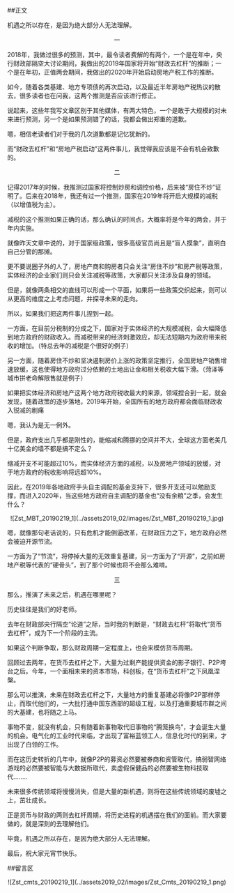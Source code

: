 ##正文

机遇之所以存在，是因为绝大部分人无法理解。


 <div align="center">一</div>

2018年，我做过很多的预测，其中，最令读者费解的有两个，一个是在年中，央行财政部隔空大讨论期间，我做出的2019年国家将开始“财政去杠杆”的推断；一个是在年初，正值两会期间，我做出的2020年开始启动房地产税工作的推断。

如今，随着各类基建、地方专项债的再次启动，以及最近半年房地产税热议的散去，很多读者也在问我，这两个推测是否应该进行修正。

说起来，这些年我写文章区别于其他媒体，有两大特色，一个是敢于大规模的对未来进行预测，另一个是如果预测错了的话，我都会做出郑重的道歉。

嗯，相信老读者们对于我的几次道歉都是记忆犹新的。

而“财政去杠杆”和“房地产税启动”这两件事儿，我觉得我应该是不会有机会致歉的。


 <div align="center">二</div>

记得2017年的时候，我推测过国家将控制炒房和调控价格，后来被“房住不炒”证明了。后来在2018年，我还有过一个推测，国家在2019年将开启大规模的减税（以增值税为主）。

减税的这个推测如果正确的话，那么确认的时间点，大概率将是今年的两会，并于年内实施。

就像昨天文章中说的，对于国家级政策，很多高级官员尚且是“盲人摸象”，直明白自己分管的那摊。

更不要说圈子外的人了，房地产商和购房者只会关注“房住不炒”和房产税等政策，实体经济的企业家们则只会关注减税等政策，大家都只关注涉及自身的领域。

但是，就像两条相交的直线可以形成一个平面，如果将一些政策交织起来，则可以从更高的维度之上考虑问题，并探寻未来的走向。

所以，如果我们把这两件事儿捏到一起。

一方面，在目前分税制的分成之下，国家对于实体经济的大规模减税，会大幅降低到地方政府的财政收入。而减税带来的经济刺激效应，却无法短期内为政府带来税收的增加。（特总去年的减税是个很好的例子）

另一方面，随着房住不炒和坚决遏制房价上涨的政策坚定推行，全国房地产销售增速放缓，这也使得地方政府过分依赖的土地出让金和相关税收大幅下滑。（菏泽等城市拼老命解限售就是例子）

如果把实体经济和房地产这两个地方政府税收最大的来源，领域捏合到一起，就会发现，随着政策的逐步落地，2019年开始，全国所有的地方政府都会面临财政收入锐减的剧痛

嗯，我认为是无一例外。

但是，政府支出几乎都是刚性的，能缩减和腾挪的空间并不大，全球这方面老美几十亿美金的墙不都是搞不定么？

缩减开支不可能超过10%，而实体经济方面的减税，以及房地产领域的放缓，对于地方政府的税收影响将远超10%。

因此，在2019年各地政府手头自主调配的基金支持下，很多开支还可以勉励支撑，而进入2020年，当这些地方政府自主调配的基金也“没有余粮”之季，会发生什么？

 <div align="center">![Zst_MBT_20190219_1](../assets2019_02/images/Zst_MBT_20190219_1.jpg)</div>

嗯，就像那句老话说的，只有危机才能倒逼改革，在财政压力之下，地方政府必然会被迫开源节流。

一方面为了“节流”，将停掉大量的无效重复基建，另一方面为了“开源”，之前如房地产税等代表的“硬骨头”，到了那个时候也将不会那么难啃。


 <div align="center">三</div>

那么，推演了未来之后，机遇在哪里呢？

历史往往是我们的好老师。

去年在财政部央行隔空“论道”之际，当时我的判断是，“财政去杠杆”将取代“货币去杠杆”，成为下一个阶段的主流。

如果这个判断争取，那么财政周期一定程度上，也会来模仿货币周期。

回顾过去两年，在货币去杠杆之下，大量为过剩产能提供资金的影子银行、P2P垮台之后。今年，一个面相未来的资本市场，科创板，在“货币去杠杆”之下凤凰涅槃。

那么可以推演，未来在财政去杠杆之下，大量地方的重复基建必将像P2P那样停止，而取代他们的，一大批打通中国东西部的超级工程，以及打通重要城市群之间的大基建，也将随之上马。

事物不变，就没有机会，只有随着新事物取代旧事物的“腾笼换鸟”，才会诞生大量的机会。电气化的工业时代来临，才出现了富裕蓝领工人，信息化时代的到来，才出现了白领的工作。

而在这历史转折的几年中，就像P2P的募资必然要被券商和资管取代，搞弱智网络游戏的必然要被智能与大数据所取代，卖虚假保健品的必然要被生物科技取代........

未来很多传统领域将慢慢消失，但是大量的新机遇，则将在这些传统领域的废墟之上，茁壮成长。

正是货币与财政的两则去杠杆周期，将历史进程的机遇摆在我们的面前。而大家要做的，就是深刻的去理解他们。

毕竟，机遇之所以存在，是因为绝大部分人无法理解。


最后，祝大家元宵节快乐。

##留言区
 <div align="center">![Zst_cmts_20190219_1](../assets2019_02/images/Zst_Cmts_20190219_1.png)</div>